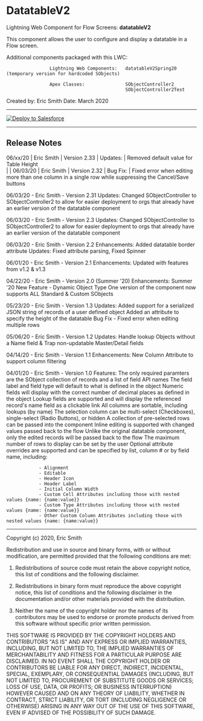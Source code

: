 # DatatableV2

Lightning Web Component for Flow Screens:       **datatableV2**

This component allows the user to configure and display a datatable in a Flow screen.

Additional components packaged with this LWC:

                    Lightning Web Components:   datatableV2Spring20 (temporary version for hardcoded SObjects)   

                    Apex Classes:               SObjectController2 
                                                SObjectController2Test
Created by:	Eric Smith
Date:		March 2020

---

<a href="https://githubsfdeploy.herokuapp.com">
  <img alt="Deploy to Salesforce"
       src="https://raw.githubusercontent.com/afawcett/githubsfdeploy/master/deploy.png">
</a>

---

## Release Notes

06/xx/20 |  Eric Smith |    Version 2.33
         |  Updates:   |    Removed default value for Table Height                                                
| |
06/03/20 |  Eric Smith |    Version 2.32
         |  Bug Fix:   |    Fixed error when editing more than one column in a single row while suppressing the Cancel/Save buttons

06/03/20 -  Eric Smith -    Version 2.31
            Updates:        Changed SObjectController to SObjectController2 to allow for easier deployment to orgs 
                            that already have an earlier version of the datatable component    
                                                                                 
06/03/20 -  Eric Smith -    Version 2.3
            Updates:        Changed SObjectController to SObjectController2 to allow for easier deployment to orgs 
                            that already have an earlier version of the datatable component

06/03/20 -  Eric Smith -    Version 2.2 
            Enhancements:   Added datatable border attribute
            Updates:        Fixed attribute parsing, Fixed Spinner

06/01/20 -  Eric Smith -    Version 2.1 
            Enhancements:   Updated with features from v1.2 & v1.3                                                

04/22/20 -  Eric Smith -    Version 2.0 (Summer '20)
            Enhancements:   Summer '20 New Feature - Dynamic Object Type
                            One version of the component now supports ALL Standard & Custom SObjects

05/23/20 -  Eric Smith -    Version 1.3
            Updates:        Added support for a serialized JSON string of records of a user defined object
                            Added an attribute to specify the height of the datatable
                            Bug Fix - Fixed error when editing multiple rows           

05/06/20 -  Eric Smith -    Version 1.2
            Updates:        Handle lookup Objects without a Name field & 
                            Trap non-updatable Master/Detail fields

04/14/20 -  Eric Smith -    Version 1.1
            Enhancements:   New Column Attribute to support column filtering

04/01/20 -  Eric Smith -    Version 1.0
Features:   The only required paramters are the SObject collection of records and a list of field API names
            The field label and field type will default to what is defined in the object
            Numeric fields will display with the correct number of decimal places as defined in the object
            Lookup fields are supported and will display the referenced record's name field as a clickable link
            All columns are sortable, including lookups (by name)
            The selection column can be multi-select (Checkboxes), single-select (Radio Buttons), or hidden
            A collection of pre-selected rows can be passed into the component
            Inline editing is supported with changed values passed back to the flow
            Unlike the original datatable component, only the edited records will be passed back to the flow
            The maximum number of rows to display can be set by the user
            Optional attribute overrides are supported and can be specified by list, column # or by field name, including:

                - Alignment               
                - Editable
                - Header Icon
                - Header Label
                - Initial Column Width
                - Custom Cell Attributes including those with nested values {name: {name:value}}               
                - Custom Type Attributes including those with nested values {name: {name:value}}
                - Other Custom Column Attributes including those with nested values {name: {name:value}}

---

Copyright (c) 2020, Eric Smith

Redistribution and use in source and binary forms, with or without modification, are permitted provided 
that the following conditions are met:

1. Redistributions of source code must retain the above copyright notice, this list of conditions and the following disclaimer.

2. Redistributions in binary form must reproduce the above copyright notice, this list of conditions and the following disclaimer 
in the documentation and/or other materials provided with the distribution.

3. Neither the name of the copyright holder nor the names of its contributors may be used to endorse or promote products derived 
from this software without specific prior written permission.

THIS SOFTWARE IS PROVIDED BY THE COPYRIGHT HOLDERS AND CONTRIBUTORS "AS IS" AND ANY EXPRESS OR IMPLIED WARRANTIES, INCLUDING, 
BUT NOT LIMITED TO, THE IMPLIED WARRANTIES OF MERCHANTABILITY AND FITNESS FOR A PARTICULAR PURPOSE ARE DISCLAIMED. IN NO EVENT 
SHALL THE COPYRIGHT HOLDER OR CONTRIBUTORS BE LIABLE FOR ANY DIRECT, INDIRECT, INCIDENTAL, SPECIAL, EXEMPLARY, OR CONSEQUENTIAL 
DAMAGES (INCLUDING, BUT NOT LIMITED TO, PROCUREMENT OF SUBSTITUTE GOODS OR SERVICES; LOSS OF USE, DATA, OR PROFITS; OR BUSINESS 
INTERRUPTION) HOWEVER CAUSED AND ON ANY THEORY OF LIABILITY, WHETHER IN CONTRACT, STRICT LIABILITY, OR TORT (INCLUDING 
NEGLIGENCE OR OTHERWISE) ARISING IN ANY WAY OUT OF THE USE OF THIS SOFTWARE, EVEN IF ADVISED OF THE POSSIBILITY OF SUCH DAMAGE.